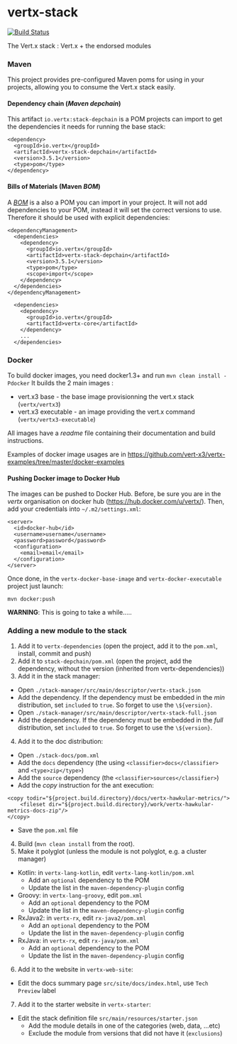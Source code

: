 vertx-stack
========

[![Build Status](https://travis-ci.org/vert-x3/vertx-stack.svg?branch=master)](https://travis-ci.org/vert-x3/vertx-stack)

The Vert.x stack : Vert.x + the endorsed modules

### Maven

This project provides pre-configured Maven poms for using in your projects, allowing you to consume the Vert.x stack
easily.

#### Dependency chain (_Maven depchain_)

This artifact `io.vertx:stack-depchain` is a POM projects can import to get the dependencies it needs for running
the base stack:

~~~~
<dependency>
  <groupId>io.vertx</groupId>
  <artifactId>vertx-stack-depchain</artifactId>
  <version>3.5.1</version>
  <type>pom</type>
</dependency>
~~~~

#### Bills of Materials (Maven _BOM_)

A [_BOM_](http://maven.apache.org/guides/introduction/introduction-to-dependency-mechanism.html) is a also a POM you
can import in your project. It will not add dependencies to your POM, instead it will set the correct versions to use.
Therefore it should be used with explicit dependencies:

~~~~
<dependencyManagement>
  <dependencies>
    <dependency>
      <groupId>io.vertx</groupId>
      <artifactId>vertx-stack-depchain</artifactId>
      <version>3.5.1</version>
      <type>pom</type>
      <scope>import</scope>
    </dependency>
  </dependencies>
</dependencyManagement>

  <dependencies>
    <dependency>
      <groupId>io.vertx</groupId>
      <artifactId>vertx-core</artifactId>
    </dependency>
    ...
  </dependencies>
~~~~

### Docker

To build docker images, you need docker1.3+ and run `mvn clean install -Pdocker`
It builds the 2 main images :
- vert.x3 base - the base image provisionning the vert.x stack (`vertx/vertx3`)
- vert.x3 executable - an image providing the vert.x command (`vertx/vertx3-executable`)

All images have a _readme_ file containing their documentation and build instructions.

Examples of docker image usages are in https://github.com/vert-x3/vertx-examples/tree/master/docker-examples

#### Pushing Docker image to Docker Hub

The images can be pushed to Docker Hub. Before, be sure you are in the _vertx_ organisation on docker hub (https://hub.docker.com/u/vertx/). Then, add your credentials into `~/.m2/settings.xml`:

```
<server>
  <id>docker-hub</id>
  <username>username</username>
  <password>password</password>
  <configuration>
    <email>email</email>
  </configuration>
</server>
```

Once done, in the `vertx-docker-base-image` and `vertx-docker-executable` project just launch:

```
mvn docker:push
```

**WARNING**: This is going to take a while.....

### Adding a new module to the stack

1. Add it to `vertx-dependencies` (open the project, add it to the `pom.xml`, install, commit and push)
2. Add it to `stack-depchain/pom.xml` (open the project, add the dependency, without the version (inherited from
vertx-dependencies))
3. Add it in the stack manager:
  * Open `./stack-manager/src/main/descriptor/vertx-stack.json`
  * Add the dependency. If the dependency must be embedded in the _min_ distribution, set `included` to `true`. So forget to use the `\${version}`.
  * Open `./stack-manager/src/main/descriptor/vertx-stack-full.json`
  * Add the dependency. If the dependency must be embedded in the _full_ distribution, set `included` to `true`. So forget to use the `\${version}`.
4. Add it to the doc distribution:
  * Open `./stack-docs/pom.xml`
  * Add the `docs` dependency (the using `<classifier>docs</classifier>` and `<type>zip</type>`)
  * Add the `source` dependency (the `<classifier>sources</classifier>`)
  * Add the _copy_ instruction for the ant execution:
```
<copy todir="${project.build.directory}/docs/vertx-hawkular-metrics/">
    <fileset dir="${project.build.directory}/work/vertx-hawkular-metrics-docs-zip"/>
</copy>
```
  * Save the `pom.xml` file
4. Build (`mvn clean install` from the root).
5. Make it polyglot  (unless the module is not polyglot, e.g. a cluster manager)
  * Kotlin: in `vertx-lang-kotlin`, edit `vertx-lang-kotlin/pom.xml`
    * Add an `optional` dependency to the POM
    * Update the list in the `maven-dependency-plugin` config
  * Groovy: in `vertx-lang-groovy`, edit `pom.xml`
    * Add an `optional` dependency to the POM
    * Update the list in the `maven-dependency-plugin` config
  * RxJava2: in `vertx-rx`, edit `rx-java2/pom.xml`
    * Add an `optional` dependency to the POM
    * Update the list in the `maven-dependency-plugin` config
  * RxJava: in `vertx-rx`, edit `rx-java/pom.xml`
    * Add an `optional` dependency to the POM
    * Update the list in the `maven-dependency-plugin` config
6. Add it to the website in `vertx-web-site`:
  * Edit the docs summary page `src/site/docs/index.html`, use `Tech Preview` label
7. Add it to the starter website in `vertx-starter`:
  * Edit the stack definition file `src/main/resources/starter.json`
    * Add the module details in one of the categories (web, data, ...etc)
    * Exclude the module from versions that did not have it (`exclusions`)



